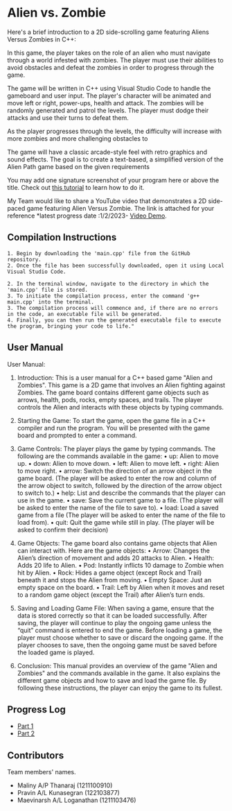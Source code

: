 # Alien vs. Zombie

Here's a brief introduction to a 2D side-scrolling game featuring Aliens Versus Zombies in C++:

In this game, the player takes on the role of an alien who must navigate through a world infested with zombies. The player must use their abilities to avoid obstacles and defeat the zombies in order to progress through the game.

The game will be written in C++ using Visual Studio Code to handle the gameboard and user input. The player's character will be animated and move left or right, power-ups, health and attack. The zombies will be randomly generated and patrol the levels. The player must dodge their attacks and use their turns to defeat them.

As the player progresses through the levels, the difficulty will increase with more zombies and more challenging obstacles to

The game will have a classic arcade-style feel with retro graphics and sound effects. The goal is to create a text-based,
a simplified version of the Alien Path game based on the given requirements


You may add one signature screenshot of your program here or above the title. Check out [this tutorial](https://www.digitalocean.com/community/tutorials/markdown-markdown-images) to learn how to do it.


My Team would like to share a YouTube video  that demonstrates a 2D side-paced game featuring Alien Versus Zombie. The link is attached for your reference *latest progress date 
:1/2/2023- [Video Demo](https://youtube.com).

## Compilation Instructions
```
1. Begin by downloading the 'main.cpp' file from the GitHub repository.
2. Once the file has been successfully downloaded, open it using Local Visual Studio Code.

2. In the terminal window, navigate to the directory in which the 'main.cpp' file is stored.
3. To initiate the compilation process, enter the command 'g++ main.cpp' into the terminal.
3. The compilation process will commence and, if there are no errors in the code, an executable file will be generated.
4. Finally, you can then run the generated executable file to execute the program, bringing your code to life."

```

## User Manual

User Manual:

1.	Introduction:
 This is a user manual for a C++ based game "Alien and Zombies". This game is a 2D game that involves an Alien fighting against Zombies. The game board contains different game objects such as arrows, health, pods, rocks, empty spaces, and trails. The player controls the Alien and interacts with these objects by typing commands.

2.	Starting the Game: 
To start the game, open the game file in a C++ compiler and run the program. You will be presented with the game board and prompted to enter a command.

3.	Game Controls: 
The player plays the game by typing commands. The following are the commands available in the game:
•	up: Alien to move up.
•	down: Alien to move down.
•	left: Alien to move left.
•	right: Alien to move right.
•	arrow: Switch the direction of an arrow object in the game board. (The player will be asked to enter the row and column of the arrow object to switch, followed by the direction of the arrow object to switch to.)
•	help: List and describe the commands that the player can use in the game.
•	save: Save the current game to a file. (The player will be asked to enter the name of the file to save to).
•	load: Load a saved game from a file (The player will be asked to enter the name of the file to load from).
•	quit: Quit the game while still in play. (The player will be asked to confirm their decision)

4.	Game Objects: 
The game board also contains game objects that Alien can interact with. Here are the game objects:
•	Arrow: Changes the Alien’s direction of movement and adds 20 attacks to Alien.
•	Health: Adds 20 life to Alien.
•	Pod: Instantly inflicts 10 damage to Zombie when hit by Alien.
•	Rock: Hides a game object (except Rock and Trail) beneath it and stops the Alien from moving.
•	Empty Space: Just an empty space on the board.
•	Trail: Left by Alien when it moves and reset to a random game object (except the Trail) after Alien’s turn ends.

5.	Saving and Loading Game File: 
When saving a game, ensure that the data is stored correctly so that it can be loaded successfully. After saving, the player will continue to play the ongoing game unless the “quit” command is entered to end the game. Before loading a game, the player must choose whether to save or discard the ongoing game. If the player chooses to save, then the ongoing game must be saved before the loaded game is played.

6.	Conclusion: 
This manual provides an overview of the game "Alien and Zombies" and the commands available in the game. It also explains the different game objects and how to save and load the game file. By following these instructions, the player can enjoy the game to its fullest.



## Progress Log

- [Part 1](PART1.md)
- [Part 2](PART2.md)

## Contributors

Team members' names. 

- Maliny A/P Thanaraj (1211100910) 
- Pravin A/L Kunasegran (122103877)
- Maevinarsh A/L Loganathan (1211103476)


